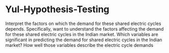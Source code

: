 # Yul-Hypothesis-Testing

Interpret the factors on which the demand for these shared electric cycles depends. Specifically, want to understand the factors affecting the demand for these shared electric cycles in the Indian market.
Which variables are significant in predicting the demand for shared electric cycles in the Indian market?
How well those variables describe the electric cycle demands
